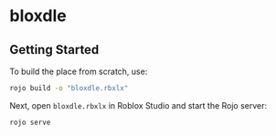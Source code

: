 # bloxdle


## Getting Started
To build the place from scratch, use:

```bash
rojo build -o "bloxdle.rbxlx"
```

Next, open `bloxdle.rbxlx` in Roblox Studio and start the Rojo server:

```bash
rojo serve
```

